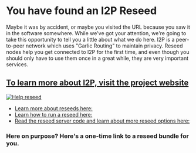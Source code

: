 You have found an I2P Reseed
============================

Maybe it was by accident, or maybe you visited the URL because you saw it in the software somewhere. While we've got
your attention, we're going to take this opportunity to tell you a little about what we do here. I2P is a peer-to-peer
network which uses "Garlic Routing" to maintain privacy. Reseed nodes help you get connected to I2P for the first time,
and even though you should only have to use them once in a great while, they are very important services.

[To learn more about I2P, visit the project website](https://geti2p.net)
------------------------------------------------------------------------

[![Help reseed](images/reseed.png)](https://geti2p.net)

 - [Learn more about reseeds here:](https://geti2p.net/en/docs/reseed)
 - [Learn how to run a reseed here:](https://geti2p.net/en/get-involved/guides/reseed)
 - [Read the reseed server code and learn about more reseed options here:](https://i2pgit.org/idk/reseed-tools)

### Here on purpose? Here's a one-time link to a reseed bundle for you.
